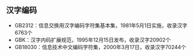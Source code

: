## 汉字编码

- GB2312：信息交换用汉字编码字符集基本集，1981年5月1日实施，收录汉字6763个
- GBK：汉字内码扩展规范，1995年12月15日发布，收录汉字20902个
- GB18030：信息技术中文编码字符集，2000年3月17日，收录汉字70244个